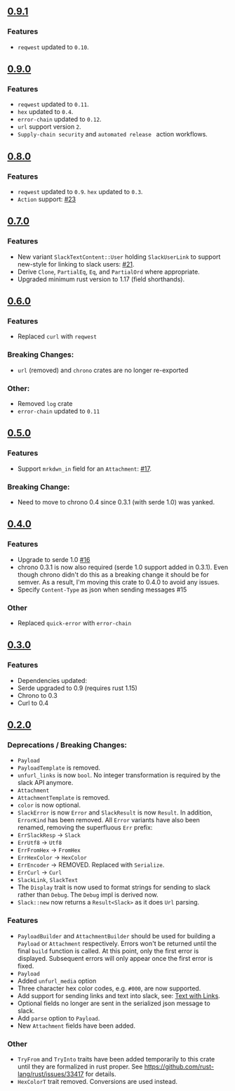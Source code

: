 ## [0.9.1](https://github.com/ch3ck/rust-slack/tree/v0.9.1)

### Features
- `reqwest` updated to `0.10`.

## [0.9.0](https://github.com/ch3ck/rust-slack/tree/v0.9.0)

### Features
- `reqwest` updated to `0.11`.
- `hex` updated to `0.4`.
- `error-chain` updated to `0.12`.
- `url` support version `2`.
- `Supply-chain security` and `automated release ` action workflows.


## [0.8.0](https://github.com/frostly/rust-slack/tree/0.8.0)

### Features
- `reqwest` updated to `0.9`. `hex` updated to `0.3`.
- `Action` support: [#23](https://github.com/frostly/rust-slack/pull/23)

## [0.7.0](https://github.com/frostly/rust-slack/tree/0.7.0)

### Features
- New variant `SlackTextContent::User` holding `SlackUserLink` to support new-style for linking to slack users: [#21](https://github.com/frostly/rust-slack/pull/21).
- Derive `Clone`, `PartialEq`, `Eq`, and `PartialOrd` where appropriate.
- Upgraded minimum rust version to 1.17 (field shorthands).

## [0.6.0](https://github.com/frostly/rust-slack/tree/0.6.0)

### Features
- Replaced `curl` with `reqwest`

### Breaking Changes:
- `url` (removed) and `chrono` crates are no longer re-exported

### Other:
- Removed `log` crate
- `error-chain` updated to `0.11`

## [0.5.0](https://github.com/frostly/rust-slack/tree/0.5.0)

### Features
- Support `mrkdwn_in` field for an `Attachment`: [#17](https://github.com/frostly/rust-slack/pull/17).

### Breaking Change:
- Need to move to chrono 0.4 since 0.3.1 (with serde 1.0) was yanked.

## [0.4.0](https://github.com/frostly/rust-slack/tree/0.4.0)

### Features
- Upgrade to serde 1.0 [#16](https://github.com/frostly/rust-slack/pull/16)
 - chrono 0.3.1 is now also required (serde 1.0 support added in 0.3.1). Even though chrono
didn't do this as a breaking change it should be for semver. As a result, I'm moving this crate
to 0.4.0 to avoid any issues.
- Specify `Content-Type` as json when sending messages #15

### Other

- Replaced `quick-error` with `error-chain`

## [0.3.0](https://github.com/frostly/rust-slack/tree/0.3.0)

### Features

- Dependencies updated:
 - Serde upgraded to 0.9 (requires rust 1.15)
 - Chrono to 0.3
 - Curl to 0.4

## [0.2.0](https://github.com/frostly/rust-slack/tree/0.2.0)

### Deprecations / Breaking Changes:

- `Payload`
 - `PayloadTemplate` is removed.
 - `unfurl_links` is now `bool`. No integer transformation is required by the slack API anymore.
- `Attachment`
 - `AttachmentTemplate` is removed.
 - `color` is now optional.
- `SlackError` is now `Error` and `SlackResult` is now `Result`. In addition, `ErrorKind` has been
removed. All `Error` variants have also been renamed, removing the superfluous `Err` prefix:
 - `ErrSlackResp` -> `Slack`
 - `ErrUtf8` -> `Utf8`
 - `ErrFromHex` -> `FromHex`
 - `ErrHexColor` -> `HexColor`
 - `ErrEncoder` -> REMOVED. Replaced with `Serialize`.
 - `ErrCurl` -> `Curl`
- `SlackLink`, `SlackText`
 - The `Display` trait is now used to format strings for sending to slack rather than `Debug`.
 The `Debug` impl is derived now.
- `Slack::new` now returns a `Result<Slack>` as it does `Url` parsing.

### Features

- `PayloadBuilder` and `AttachmentBuilder` should be used for building a `Payload` or `Attachment`
respectively. Errors won't be returned until the final `build` function is called. At this point,
only the first error is displayed. Subsequent errors will only appear once the first error is
fixed.
- `Payload`
 - Added `unfurl_media` option
- Three character hex color codes, e.g. `#000`, are now supported.
- Add support for sending links and text into slack, see:
[Text with Links](README.md#text-with-links).
- Optional fields no longer are sent in the serialized json message to slack.
- Add `parse` option to `Payload`.
- New `Attachment` fields have been added.

### Other

- `TryFrom` and `TryInto` traits have been added temporarily to this crate until they are
formalized in rust proper. See https://github.com/rust-lang/rust/issues/33417 for details.
- `HexColorT` trait removed. Conversions are used instead.
